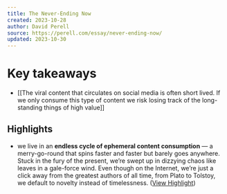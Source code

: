 ```yaml
---
title: The Never-Ending Now
created: 2023-10-28
author: David Perell
source: https://perell.com/essay/never-ending-now/
updated: 2023-10-30
---
```

# Key takeaways
- [[The viral content that circulates on social media is often short lived. If we only consume this type of content we risk losing track of the long-standing things of high value]]

## Highlights
- we live in an **endless cycle of ephemeral content consumption** — a merry-go-round that spins faster and faster but barely goes anywhere. Stuck in the fury of the present, we’re swept up in dizzying chaos like leaves in a gale-force wind. Even though on the Internet, we’re just a click away from the greatest authors of all time, from Plato to Tolstoy, we default to novelty instead of timelessness. ([View Highlight](https://read.readwise.io/read/01hdrjft418j1fartm7mp7h5tc))
